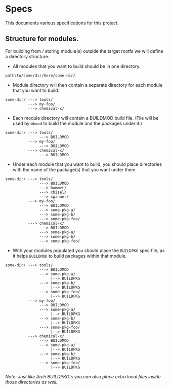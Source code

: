 # Specs
This documents various specifications for this project.

## Structure for modules.
For building from / storing module(s) outside the target rootfs we will define a directory structure.

* All modules that you want to build should be in one directory.

```
path/to/some/dir/here/some-dir/
```

* Module directory will then contain a seperate directory for each module that you want to build.

```
some-dir/ ---> tools/
          ---> my-foo/
          ---> chemical-x/
```

* Each module directory will contain a BUILDMOD build file. (File will be used by `mkmod` to build the module and the packages under it.)

```
some-dir/ ---> tools/
               ---> BUILDMOD
          ---> my-foo/
               ---> BUILDMOD
          ---> chemical-x/
               ---> BUILDMOD
```

* Under each module that you want to build, you should place directories with the name of the package(s) that you want under them.

```
some-dir/ ---> tools/
               ---> BUILDMOD
               ---> hammer/
               ---> chisel/
               ---> spanner/
          ---> my-foo/
               ---> BUILDMOD
               ---> some-pkg-a/
               ---> some-pkg-b/
               ---> some-pkg-foo/
          ---> chemical-x/
               ---> BUILDMOD
               ---> some-pkg-a/
               ---> some-pkg-b/
               ---> some-pkg-foo/
```

* With your modules populated you should place the `BUILDPKG` spec file, as it helps `BUILDMOD` to build packages within that module.

```
some-dir/ ---> tools/
               ---> BUILDMOD
               ---> some-pkg-a/
                    |--> BUILDPKG
               ---> some-pkg-b/
                    |--> BUILDPKG
               ---> some-pkg-foo/
                    |--> BUILDPKG
          ---> my-foo/
               ---> BUILDMOD
               ---> some-pkg-a/
                    |--> BUILDPKG
               ---> some-pkg-b/
                    |--> BUILDPKG
               ---> some-pkg-foo/
                    |--> BUILDPKG
          ---> chemical-x/
               ---> BUILDMOD
               ---> some-pkg-a/
                    |--> BUILDPKG
               ---> some-pkg-b/
                    |--> BUILDPKG
               ---> some-pkg-foo/
                    |--> BUILDPKG
```

_Note: Just like Arch BUILDPKG's you can also place extra local files inside those directories as well._